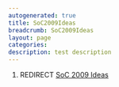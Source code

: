 ```yaml
---
autogenerated: true
title: SoC2009Ideas
breadcrumb: SoC2009Ideas
layout: page
categories: 
description: test description
---
```


1.  REDIRECT [SoC 2009 Ideas](SoC_2009_Ideas "wikilink")
